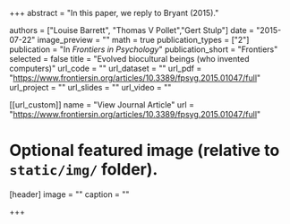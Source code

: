+++
abstract = "In this paper, we reply to Bryant (2015)."

authors = ["Louise Barrett", "Thomas V Pollet","Gert Stulp"]
date = "2015-07-22"
image_preview = ""
math = true
publication_types = ["2"]
publication = "In *Frontiers in Psychology*"
publication_short = "Frontiers"
selected = false
title = "Evolved biocultural beings (who invented computers)"
url_code = ""
url_dataset = ""
url_pdf = "https://www.frontiersin.org/articles/10.3389/fpsyg.2015.01047/full"
url_project = ""
url_slides = ""
url_video = ""

[[url_custom]]
name = "View Journal Article"
url = "https://www.frontiersin.org/articles/10.3389/fpsyg.2015.01047/full"

# Optional featured image (relative to `static/img/` folder).
[header]
image = ""
caption = ""

+++

